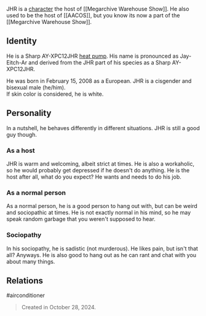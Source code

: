 JHR is a [character](Characters) the host of [[Megarchive Warehouse Show]]. He also used to be the host of [[AACOS]], but you know its now a part of the [[Megarchive Warehouse Show]].

## Identity
He is a Sharp AY-XPC12JHR [heat pump](Air%20Conditioners.md). His name is pronounced as Jay-Eitch-Ar and derived from the JHR part of his species as a Sharp AY-XPC12JHR.

He was born in February 15, 2008 as a European. JHR is a cisgender and bisexual male (he/him).  
If skin color is considered, he is white.

## Personality

In a nutshell, he behaves differently in different situations. JHR is still a good guy though.
### As a host
JHR is warm and welcoming, albeit strict at times. He is also a workaholic, so he would probably get depressed if he doesn't do anything. He is the host after all, what do you expect? He wants and needs to do his job.

### As a normal person
As a normal person, he is a good person to hang out with, but can be weird and sociopathic at times. He is not exactly normal in his mind, so he may speak random garbage that you weren't supposed to hear.

### Sociopathy
In his sociopathy, he is sadistic (not murderous). He likes pain, but isn't that all? Anyways. He is also good to hang out as he can rant and chat with you about many things.

## Relations


#airconditioner


> Created in October 28, 2024.
